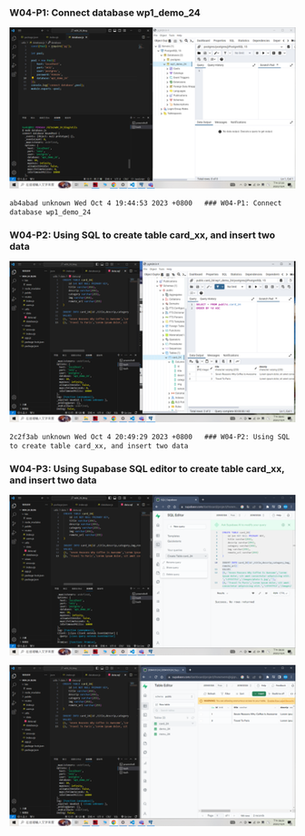  ### W04-P1: Connect database wp1_demo_24
![](w04-p1.png)
```
ab4abad unknown Wed Oct 4 19:44:53 2023 +0800   ### W04-P1: Connect database wp1_demo_24
```

 ### W04-P2: Using SQL to create table card_xx, and insert two data
 
![](w04-p2.png)

 ```
 2c2f3ab unknown Wed Oct 4 20:49:29 2023 +0800   ### W04-P2: Using SQL to create table card_xx, and insert two data
 ```
 
 ### W04-P3: Using Supabase SQL editor to create table card_xx, and insert two data
 
![](w04-p3-1.png)

![](w04-p3-2.png)
 